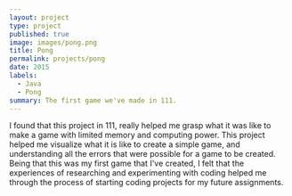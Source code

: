 ```yaml
---
layout: project
type: project
published: true
image: images/pong.png
title: Pong
permalink: projects/pong
date: 2015
labels:
  - Java
  - Pong
summary: The first game we've made in 111.
---
```


I found that this project in 111, really helped me grasp what it was like to make a game with limited memory and computing power. This project helped me visualize what it is like to create a simple game, and understanding all the errors that were possible for a game to be created. Being that this was my first game that I've created, I felt that the experiences of researching and experimenting with coding helped me through the process of starting coding projects for my future assignments.

